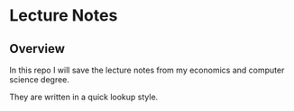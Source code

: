 # Lecture Notes 

## Overview
In this repo I will save the lecture notes from my economics and computer science degree.

They are written in a quick lookup style.